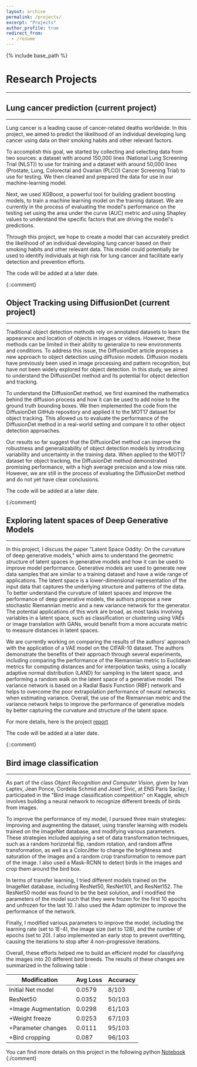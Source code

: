 ```yaml
---
layout: archive
permalink: /projects/
excerpt: "Projects"
author_profile: true
redirect_from:
  - /resume
---
```


{% include base_path %}

# Research Projects
------

## Lung cancer prediction (current project) 
********

Lung cancer is a leading cause of cancer-related deaths worldwide. In this project, we aimed to predict the likelihood of an individual developing lung cancer using data on their smoking habits and other relevant factors.

To accomplish this goal, we started by collecting and selecting data from two sources: a dataset with around 150,000 lines (National Lung Screening Trial (NLST)) to use for training and a dataset with around 50,000 lines (Prostate, Lung, Colorectal and Ovarian (PLCO) Cancer Screening Trial) to use for testing. We then cleaned and prepared the data for use in our machine-learning model.

Next, we used XGBoost, a powerful tool for building gradient boosting models, to train a machine learning model on the training dataset. We are currently in the process of evaluating the model's performance on the testing set using the area under the curve (AUC) metric and using Shapley values to understand the specific factors that are driving the model's predictions.

Through this project, we hope to create a model that can accurately predict the likelihood of an individual developing lung cancer based on their smoking habits and other relevant data. This model could potentially be used to identify individuals at high risk for lung cancer and facilitate early detection and prevention efforts.

The code will be added at a later date.

{::comment}

## Object Tracking using DiffusionDet (current project)
******** 


Traditional object detection methods rely on annotated datasets to learn the appearance and location of objects in images or videos. However, these methods can be limited in their ability to generalize to new environments and conditions. To address this issue, the DiffusionDet article proposes a new approach to object detection using diffusion models. Diffusion models have previously been used in image processing and pattern recognition, but have not been widely explored for object detection. In this study, we aimed to understand the DiffusionDet method and its potential for object detection and tracking.

To understand the DiffusionDet method, we first examined the mathematics behind the diffusion process and how it can be used to add noise to the ground truth bounding boxes. We then implemented the code from the DiffusionDet GitHub repository and applied it to the MOT17 dataset for object tracking. This allowed us to evaluate the performance of the DiffusionDet method in a real-world setting and compare it to other object detection approaches.

Our results so far suggest that the DiffusionDet method can improve the robustness and generalizability of object detection models by introducing variability and uncertainty in the training data. When applied to the MOT17 dataset for object tracking, the DiffusionDet method demonstrated promising performance, with a high average precision and a low miss rate. However, we are still in the process of evaluating the DiffusionDet method and do not yet have clear conclusions.

The code will be added at a later date.

{:/comment}

## Exploring latent spaces of Deep Generative Models
**********

In this project, I discuss the paper "Latent Space Oddity: On the curvature of deep generative models," which aims to understand the geometric structure of latent spaces in generative models and how it can be used to improve model performance. Generative models are used to generate new data samples that are similar to a training dataset and have a wide range of applications. The latent space is a lower-dimensional representation of the input data that captures the underlying structure and patterns of the data. To better understand the curvature of latent spaces and improve the performance of deep generative models, the authors propose a new stochastic Riemannian metric and a new variance network for the generator. The potential applications of this work are broad, as most tasks involving variables in a latent space, such as classification or clustering using VAEs or image translation with GANs, would benefit from a more accurate metric to measure distances in latent spaces. 

We are currently working on comparing the results of the authors' approach with the application of a VAE model on the CIFAR-10 dataset. The authors demonstrate the benefits of their approach through several experiments, including comparing the performance of the Riemannian metric to Euclidean metrics for computing distances and for interpolation tasks, using a locally adaptive normal distribution (LAND) for sampling in the latent space, and performing a random walk on the latent space of a generative model. The variance network is based on a Radial Basis Function (RBF) network and helps to overcome the poor extrapolation performance of neural networks when estimating variance. Overall, the use of the Riemannian metric and the variance network helps to improve the performance of generative models by better capturing the curvature and structure of the latent space.

For more details, here is the project [report](https://github.com/plbenveniste/plbenveniste.github.io/blob/master/files/Latent_space_oddity_Project_report.pdf)

The code will be added at a later date.

{::comment}
## Bird image classification 
********

As part of the class _Object Recognition and Computer Vision_, given by Ivan Laptev, Jean Ponce, Cordelia Schmid and Josef Sivic, at ENS Paris Saclay, I participated in the "Bird image classification competition" on Kaggle, which involves building a neural network to recognize different breeds of birds from images.

To improve the performance of my model, I pursued three main strategies: improving and augmenting the dataset, using transfer learning with models trained on the ImageNet database, and modifying various parameters. These strategies included applying a set of data transformation techniques, such as a random horizontal flip, random rotation, and random affine transformation, as well as a ColorJitter to change the brightness and saturation of the images and a random crop transformation to remove part of the image. I also used a Mask-RCNN to detect birds in the images and crop them around the bird box.

In terms of transfer learning, I tried different models trained on the ImageNet database, including ResNet50, ResNet101, and ResNet152. The ResNet50 model was found to be the best solution, and I modified the parameters of the model such that they were frozen for the first 10 epochs and unfrozen for the last 10. I also used the Adam optimizer to improve the performance of the network.

Finally, I modified various parameters to improve the model, including the learning rate (set to 1E-4), the image size (set to 128), and the number of epochs (set to 20). I also implemented an early stop to prevent overfitting, causing the iterations to stop after 4 non-progressive iterations.

Overall, these efforts helped me to build an efficient model for classifying the images into 20 different bird breeds. The results of these changes are summarized in the following table : 

| Modification | Avg Loss| Accuracy  |
| -------- | ------ | -----|
| Initial Net model | 0.0579 | 8/103 |
| ResNet50   | 0.0352 | 50/103 |
| +Image Augmentation | 0.0298 | 61/103 |
| +Weight freeze | 0.0253 | 67/103 |
| +Parameter changes | 0.0111 | 95/103 |
| +Bird cropping | 0.087 | 96/103 |


You can find more details on this project in the following python [Notebook](https://github.com/plbenveniste/plbenveniste.github.io/blob/a669c044c38d6a7044a9329dbfbec280dd3be878/files/bird_classification_notebook.ipynb)
{:/comment}
